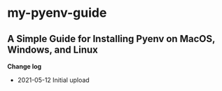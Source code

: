 # my-pyenv-guide

## A Simple Guide for Installing Pyenv on MacOS, Windows, and Linux

**Change log**
- 2021-05-12 Initial upload
